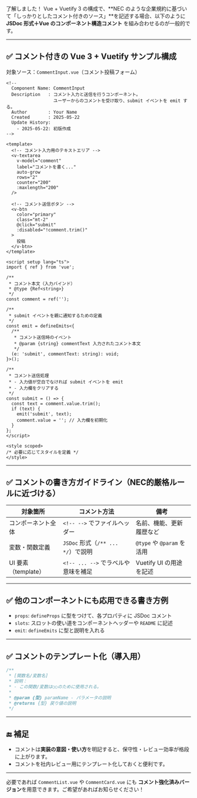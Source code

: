 了解しました！
Vue + Vuetify 3 の構成で、\*\*NEC のような企業規約に基づいて「しっかりとしたコメント付きのソース」\*\*を記述する場合、以下のように **JSDoc 形式＋Vue のコンポーネント構造コメント** を組み合わせるのが一般的です。

---

## ✅ コメント付きの Vue 3 + Vuetify サンプル構成

対象ソース：`CommentInput.vue`（コメント投稿フォーム）

```vue
<!--
  Component Name: CommentInput
  Description   : コメント入力と送信を行うコンポーネント。
                  ユーザーからのコメントを受け取り、submit イベントを emit する。
  Author        : Your Name
  Created       : 2025-05-22
  Update History:
    - 2025-05-22: 初版作成
-->

<template>
  <!-- コメント入力用のテキストエリア -->
  <v-textarea
    v-model="comment"
    label="コメントを書く..."
    auto-grow
    rows="2"
    counter="200"
    :maxlength="200"
  />

  <!-- コメント送信ボタン -->
  <v-btn
    color="primary"
    class="mt-2"
    @click="submit"
    :disabled="!comment.trim()"
  >
    投稿
  </v-btn>
</template>

<script setup lang="ts">
import { ref } from 'vue';

/**
 * コメント本文（入力バインド）
 * @type {Ref<string>}
 */
const comment = ref('');

/**
 * submit イベントを親に通知するための定義
 */
const emit = defineEmits<{
  /**
   * コメント送信時のイベント
   * @param {string} commentText 入力されたコメント本文
   */
  (e: 'submit', commentText: string): void;
}>();

/**
 * コメント送信処理
 * - 入力値が空白でなければ submit イベントを emit
 * - 入力欄をクリアする
 */
const submit = () => {
  const text = comment.value.trim();
  if (text) {
    emit('submit', text);
    comment.value = ''; // 入力欄を初期化
  }
};
</script>

<style scoped>
/* 必要に応じてスタイルを定義 */
</style>
```

---

## ✅ コメントの書き方ガイドライン（NEC的厳格ルールに近づける）

| 対象箇所            | コメント方法                      | 備考                     |
| --------------- | --------------------------- | ---------------------- |
| コンポーネント全体       | `<!-- -->` でファイルヘッダー        | 名前、機能、更新履歴など           |
| 変数・関数定義         | `JSDoc` 形式（`/** ... */`）で説明 | `@type` や `@param` を活用 |
| UI 要素（template） | `<!-- ... -->` でラベルや意味を補足   | Vuetify UI の用途を記述      |

---

## ✅ 他のコンポーネントにも応用できる書き方例

* `props`: `defineProps` に型をつけて、各プロパティに JSDoc コメント
* `slots`: スロットの使い道をコンポーネントヘッダーや `README` に記述
* `emit`: `defineEmits` に型と説明を入れる

---

## ✅ コメントのテンプレート化（導入用）

```js
/**
 * [関数名/変数名]
 * 説明：
 * - この関数/変数は○○のために使用される。
 * 
 * @param {型} paramName - パラメータの説明
 * @returns {型} 戻り値の説明
 */
```

---

## 🔚 補足

* コメントは**実装の意図・使い方**を明記すると、保守性・レビュー効率が格段に上がります。
* コメントを社内レビュー用にテンプレート化しておくと便利です。

---

必要であれば `CommentList.vue` や `CommentCard.vue` にも **コメント強化済みバージョン**を用意できます。ご希望があればお知らせください！

